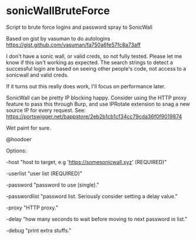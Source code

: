 # sonicWallBruteForce
Script to brute force logins and password spray to SonicWall

Based on gist by vasuman to do autologins
https://gist.github.com/vasuman/fa750a6fe57fc8a73aff


I don't have a sonic wall, or valid creds, so not fully tested. Please let me know if this isn't working as expected.
The search strings to detect a successful login are based on seeing other people's code, not access to
a sonicwall and valid creds. 

If it turns out this really does work, I'll focus on performance later. 

SonicWall can be pretty IP blocking happy. Consider using the HTTP proxy feature to pass
this through Burp, and use IPRotate extension to snag a new source IP for every request.
See:
https://portswigger.net/bappstore/2eb2b1cb1cf34cc79cda36f0f9019874


Wet paint for sure. 

@hoodoer



Options:

-host          "host to target, e.g 'https://somesonicwall.xyz' (REQUIRED)"

-userlist      "user list (REQUIRED)"

-password      "password to use (single)."

-passwordlist  "password list. Seriously consider setting a delay value."

-proxy         "HTTP proxy."

-delay         "how many seconds to wait before moving to next password in list."

-debug         "print extra stuffs."
